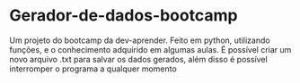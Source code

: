 # Gerador-de-dados-bootcamp
Um projeto do bootcamp da dev-aprender. Feito em python, utilizando funções, e o conhecimento adquirido em algumas aulas. É possível criar um novo arquivo .txt para salvar os dados gerados, além disso é possível interromper o programa a qualquer momento
